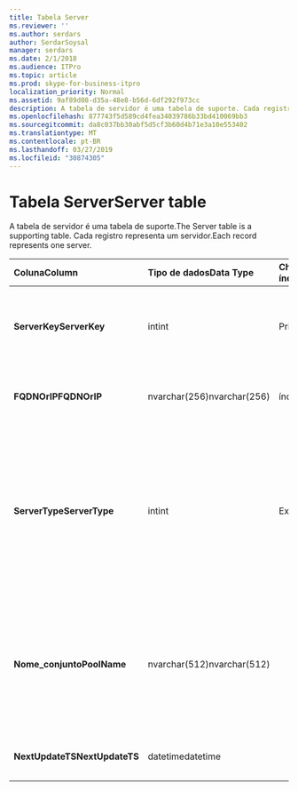 ```yaml
---
title: Tabela Server
ms.reviewer: ''
ms.author: serdars
author: SerdarSoysal
manager: serdars
ms.date: 2/1/2018
ms.audience: ITPro
ms.topic: article
ms.prod: skype-for-business-itpro
localization_priority: Normal
ms.assetid: 9af89d08-d35a-48e8-b56d-6df292f973cc
description: A tabela de servidor é uma tabela de suporte. Cada registro representa um servidor.
ms.openlocfilehash: 877743f5d589cd4fea34039786b33bd410069bb3
ms.sourcegitcommit: da8c037bb30abf5d5cf3b60d4b71e3a10e553402
ms.translationtype: MT
ms.contentlocale: pt-BR
ms.lasthandoff: 03/27/2019
ms.locfileid: "30874305"
---
```

# <a name="server-table"></a><span data-ttu-id="9ca65-104">Tabela Server</span><span class="sxs-lookup"><span data-stu-id="9ca65-104">Server table</span></span>
 
<span data-ttu-id="9ca65-105">A tabela de servidor é uma tabela de suporte.</span><span class="sxs-lookup"><span data-stu-id="9ca65-105">The Server table is a supporting table.</span></span> <span data-ttu-id="9ca65-106">Cada registro representa um servidor.</span><span class="sxs-lookup"><span data-stu-id="9ca65-106">Each record represents one server.</span></span> 
  
|<span data-ttu-id="9ca65-107">**Coluna**</span><span class="sxs-lookup"><span data-stu-id="9ca65-107">**Column**</span></span>|<span data-ttu-id="9ca65-108">**Tipo de dados**</span><span class="sxs-lookup"><span data-stu-id="9ca65-108">**Data Type**</span></span>|<span data-ttu-id="9ca65-109">**Chave/índice**</span><span class="sxs-lookup"><span data-stu-id="9ca65-109">**Key/Index**</span></span>|<span data-ttu-id="9ca65-110">**Detalhes**</span><span class="sxs-lookup"><span data-stu-id="9ca65-110">**Details**</span></span>|
|:-----|:-----|:-----|:-----|
|<span data-ttu-id="9ca65-111">**ServerKey**</span><span class="sxs-lookup"><span data-stu-id="9ca65-111">**ServerKey**</span></span> <br/> |<span data-ttu-id="9ca65-112">int</span><span class="sxs-lookup"><span data-stu-id="9ca65-112">int</span></span>  <br/> |<span data-ttu-id="9ca65-113">Primária</span><span class="sxs-lookup"><span data-stu-id="9ca65-113">Primary</span></span>  <br/> |<span data-ttu-id="9ca65-114">Número exclusivo que identifica o servidor.</span><span class="sxs-lookup"><span data-stu-id="9ca65-114">Unique number identifying the server.</span></span>  <br/> |
|<span data-ttu-id="9ca65-115">**FQDNOrIP**</span><span class="sxs-lookup"><span data-stu-id="9ca65-115">**FQDNOrIP**</span></span> <br/> |<span data-ttu-id="9ca65-116">nvarchar(256)</span><span class="sxs-lookup"><span data-stu-id="9ca65-116">nvarchar(256)</span></span>  <br/> |<span data-ttu-id="9ca65-117">índice</span><span class="sxs-lookup"><span data-stu-id="9ca65-117">index</span></span>  <br/> |<span data-ttu-id="9ca65-118">Cadeia de caracteres de endereço MAC.</span><span class="sxs-lookup"><span data-stu-id="9ca65-118">MAC address string.</span></span>  <br/> |
|<span data-ttu-id="9ca65-119">**ServerType**</span><span class="sxs-lookup"><span data-stu-id="9ca65-119">**ServerType**</span></span> <br/> |<span data-ttu-id="9ca65-120">int</span><span class="sxs-lookup"><span data-stu-id="9ca65-120">int</span></span>  <br/> |<span data-ttu-id="9ca65-121">Externa</span><span class="sxs-lookup"><span data-stu-id="9ca65-121">Foreign</span></span>  <br/> |<span data-ttu-id="9ca65-122">1: servidor de mediação</span><span class="sxs-lookup"><span data-stu-id="9ca65-122">1: Mediation Server</span></span>  <br/> <span data-ttu-id="9ca65-123">2: A / V Conferencing Server16394: uma borda a / V v32769: Gateway</span><span class="sxs-lookup"><span data-stu-id="9ca65-123">2: A/V Conferencing Server16394: A/V Edge service32769: Gateway</span></span>  <br/> |
|<span data-ttu-id="9ca65-124">**Nome_conjunto**</span><span class="sxs-lookup"><span data-stu-id="9ca65-124">**PoolName**</span></span> <br/> |<span data-ttu-id="9ca65-125">nvarchar(512)</span><span class="sxs-lookup"><span data-stu-id="9ca65-125">nvarchar(512)</span></span>  <br/> ||<span data-ttu-id="9ca65-126">Pool que ao qual o servidor pertence.</span><span class="sxs-lookup"><span data-stu-id="9ca65-126">Pool the server belongs to.</span></span> <span data-ttu-id="9ca65-127">Só se aplica A / V Conferencing Server.</span><span class="sxs-lookup"><span data-stu-id="9ca65-127">Only applicable for the A/V Conferencing Server.</span></span>  <br/> |
|<span data-ttu-id="9ca65-128">**NextUpdateTS**</span><span class="sxs-lookup"><span data-stu-id="9ca65-128">**NextUpdateTS**</span></span> <br/> |<span data-ttu-id="9ca65-129">datetime</span><span class="sxs-lookup"><span data-stu-id="9ca65-129">datetime</span></span>  <br/> ||<span data-ttu-id="9ca65-130">Somente para uso interno.</span><span class="sxs-lookup"><span data-stu-id="9ca65-130">For internal use only.</span></span>  <br/> |
   


